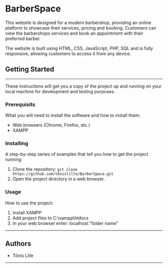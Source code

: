 # BarberSpace

This website is designed for a modern barbershop, providing an online platform to showcase their services, pricing and booking. Customers can view the barbershops services and book an appointment with their preferred barber. 

The website is built using HTML, CSS, JavaScript, PHP, SQL and is fully responsive, allowing customers to access it from any device.

## Getting Started
***
These instructions will get you a copy of the project up and running on your local machine for development and testing purposes.

### Prerequisits
What you will need to install the software and how to install them:

- Web browsers (Chrome, Firefox, etc.)
- XAMPP


### Installing
A step-by-step series of examples that tell you how to get the project running:
1. Clone the repository: `git clone https://github.com/t6nislille/BarberSpace.git`
2. Open the project directory in a web browser.

### Usage
How to use the project:
1. Install XAMPP
2. Add project files to C:\xampp\htdocs
3. In your web browser enter: localhost:"folder name"

***
## Authors
- Tõnis Lille

***
